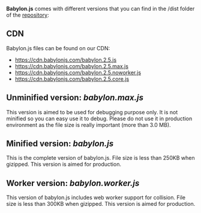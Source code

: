 **Babylon.js** comes with different versions that you can find in the /dist folder of the [repository](https://github.com/BabylonJS/Babylon.js/tree/master/dist):

## CDN

Babylon.js files can be found on our CDN:

* https://cdn.babylonjs.com/babylon.2.5.js
* https://cdn.babylonjs.com/babylon.2.5.max.js
* https://cdn.babylonjs.com/babylon.2.5.noworker.js
* https://cdn.babylonjs.com/babylon.2.5.core.js


## Unminified version: *babylon.max.js*

This version is aimed to be used for debugging purpose only. It is not minified so you can easy use it to debug. 
Please do not use it in production environment as the file size is really important (more than 3.0 MB).

## Minified version: *babylon.js*

This is the complete version of babylon.js. File size is less than 250KB when gizipped. This version is aimed for production.

## Worker version: *babylon.worker.js*

This version of babylon.js includes web worker support for collision. File size is less than 300KB when gizipped. This version is aimed for production.
